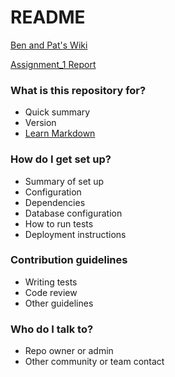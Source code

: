 # README #

[Ben and Pat's Wiki](https://bitbucket.org/pb123/wes237b_ucsdbhobbs_ucsdphanraha/wiki/Home)

[Assignment_1 Report](https://bitbucket.org/pb123/wes237b_ucsdbhobbs_ucsdphanraha/wiki/Assignment_1)

### What is this repository for? ###

* Quick summary
* Version
* [Learn Markdown](https://bitbucket.org/tutorials/markdowndemo)

### How do I get set up? ###

* Summary of set up
* Configuration
* Dependencies
* Database configuration
* How to run tests
* Deployment instructions

### Contribution guidelines ###

* Writing tests
* Code review
* Other guidelines

### Who do I talk to? ###

* Repo owner or admin
* Other community or team contact